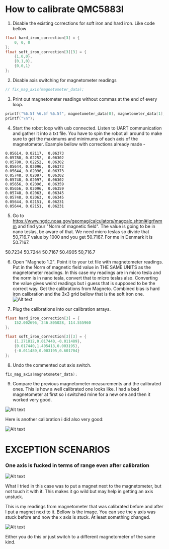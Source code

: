 # How to calibrate QMC5883l

1. Disable the existing corrections for soft iron and hard iron. Like code bellow

```C
float hard_iron_correction[3] = {
    0, 0, 0
};
float soft_iron_correction[3][3] = {
    {1,0,0},
    {0,1,0},
    {0,0,1}
};
```

2. Disable axis switching for magnetometer readings

```C
// fix_mag_axis(magnetometer_data);
```

3. Print out magnetometer readings without commas at the end of every loop.

```C
printf("%6.5f %6.5f %6.5f", magnetometer_data[0], magnetometer_data[1], magnetometer_data[2]);
printf("\n"); 
```

4. Start the robot loop with usb connected. Listen to UART communication and gather it into a txt file. You have to spin the robot all around to make sure to get the maximums and minimums of each axis of the magnetometer. Example bellow with corrections already made - 

```
0.05614, 0.02117,  0.06373
0.05780, 0.02252,  0.06302
0.05780, 0.02252,  0.06302
0.05644, 0.02096,  0.06373
0.05644, 0.02096,  0.06373
0.05748, 0.02097,  0.06302
0.05748, 0.02097,  0.06302
0.05656, 0.02096,  0.06359
0.05656, 0.02096,  0.06359
0.05748, 0.02063,  0.06345
0.05748, 0.02063,  0.06345
0.05644, 0.02151,  0.06231
0.05644, 0.02151,  0.06231
```

5. Go to https://www.ngdc.noaa.gov/geomag/calculators/magcalc.shtml#igrfwmm and find your "Norm of magnetic field". The value is going to be in nano teslas, be aware of that. We need micro teslas so divide that 50,716.7 value by 1000 and you get 50.7167. For me in Denmark it is 50.7167.

50.7234
50.7244
50.7167
50.4905
50,716.7

6. Open "Magneto 1.2". Point it to your txt file with magnetometer readings. Put in the Norm of magnetic field value in THE SAME UNITS as the magnetometer readings. In this case my readings are in micro tesla and the norm is in nano tesla, convert that to micro teslas also. Converting the value gives weird readings but i guess that is supposed to be the correct way. Get the calibrations from Magneto. Combined bias is hard iron calibration and the 3x3 grid bellow that is the soft iron one.
![Alt text](image.png)

7. Plug the calibrations into our calibration arrays.

```C
float hard_iron_correction[3] = {
    152.002696, 246.805028, 114.555960
};

float soft_iron_correction[3][3] = {
    {1.271812,0.017440,-0.011489},
    {0.017440,1.405413,0.003195},
    {-0.011489,0.003195,0.601704}
};
```

8. Undo the commented out axis switch.

```C
fix_mag_axis(magnetometer_data);
```

9. Compare the previous magnetometer measurements and the calibrated ones. This is how a well calibrated one looks like. I had a bad magnetometer at first so i switched mine for a new one and then it worked very good.

![Alt text](image-3.png)

Here is another calibration i did also very good:

![Alt text](../../../images/Magnetometer_calibrated_2.png)

# EXCEPTION SCENARIOS

### One axis is fucked in terms of range even after calibration

![Alt text](image-1.png)

What I tried in this case was to put a magnet next to the magnetometer, but not touch it with it. This makes it go wild but may help in getting an axis unstuck.

This is my readings from magnetometer that was calibrated before and after I put a magnet next to it. Bellow is the image. You can see the y axis was stuck before and now the x axis is stuck. At least something changed.

![Alt text](image-2.png)

Either you do this or just switch to a different magnetometer of the same kind.